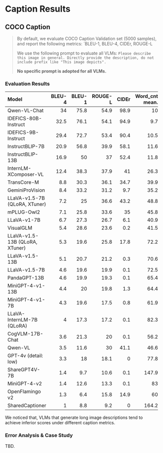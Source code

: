 # Caption Results

## COCO Caption

> By default, we evaluate COCO Caption Validation set (5000 samples), and report the following metrics: `BLEU-1, BLEU-4, CIDEr, ROUGE-L
>
> We use the following prompt to evaluate all VLMs: `Please describe this image in general. Directly provide the description, do not include prefix like "This image depicts". `
>
> **No specific prompt is adopted for all VLMs.**

### Evaluation Results

| Model                         |   BLEU-4 |   BLEU-1 |   ROUGE-L |   CIDEr |   Word_cnt mean. |   Word_cnt std. |
|:------------------------------|---------:|---------:|----------:|--------:|-----------------:|----------------:|
| Qwen-VL-Chat                  |     34   |     75.8 |      54.9 |    98.9 |             10   |             1.7 |
| IDEFICS-80B-Instruct          |     32.5 |     76.1 |      54.1 |    94.9 |              9.7 |             3.2 |
| IDEFICS-9B-Instruct           |     29.4 |     72.7 |      53.4 |    90.4 |             10.5 |             4.4 |
| InstructBLIP-7B               |     20.9 |     56.8 |      39.9 |    58.1 |             11.6 |             5.9 |
| InstructBLIP-13B              |     16.9 |     50   |      37   |    52.4 |             11.8 |            12.8 |
| InternLM-XComposer-VL         |     12.4 |     38.3 |      37.9 |    41   |             26.3 |            22.2 |
| TransCore-M                   |      8.8 |     30.3 |      36.1 |    34.7 |             39.9 |            27.9 |
| GeminiProVision               |      8.4 |     33.2 |      31.2 |     9.7 |             35.2 |            15.7 |
| LLaVA-v1.5-7B (QLoRA, XTuner)  |      7.2 |     25   |      36.6 |    43.2 |             48.8 |            42.9 |
| mPLUG-Owl2                    |      7.1 |     25.8 |      33.6 |    35   |             45.8 |            32.1 |
| LLaVA-v1-7B                   |      6.7 |     27.3 |      26.7 |     6.1 |             40.9 |            16.1 |
| VisualGLM                     |      5.4 |     28.6 |      23.6 |     0.2 |             41.5 |            11.5 |
| LLaVA-v1.5-13B (QLoRA, XTuner) |      5.3 |     19.6 |      25.8 |    17.8 |             72.2 |            39.4 |
| LLaVA-v1.5-13B                |      5.1 |     20.7 |      21.2 |     0.3 |             70.6 |            22.3 |
| LLaVA-v1.5-7B                 |      4.6 |     19.6 |      19.9 |     0.1 |             72.5 |            21.7 |
| PandaGPT-13B                  |      4.6 |     19.9 |      19.3 |     0.1 |             65.4 |            16.6 |
| MiniGPT-4-v1-13B              |      4.4 |     20   |      19.8 |     1.3 |             64.4 |            30.5 |
| MiniGPT-4-v1-7B               |      4.3 |     19.6 |      17.5 |     0.8 |             61.9 |            30.6 |
| LLaVA-InternLM-7B (QLoRA)      |      4   |     17.3 |      17.2 |     0.1 |             82.3 |            21   |
| CogVLM-17B-Chat               |      3.6 |     21.3 |      20   |     0.1 |             56.2 |            13.7 |
| Qwen-VL                       |      3.5 |     11.6 |      30   |    41.1 |             46.6 |           105.2 |
| GPT-4v (detail: low)          |      3.3 |     18   |      18.1 |     0   |             77.8 |            20.4 |
| ShareGPT4V-7B                 |      1.4 |      9.7 |      10.6 |     0.1 |            147.9 |            45.4 |
| MiniGPT-4-v2                  |      1.4 |     12.6 |      13.3 |     0.1 |             83   |            27.1 |
| OpenFlamingo v2               |      1.3 |      6.4 |      15.8 |    14.9 |             60   |            81.9 |
| SharedCaptioner               |      1   |      8.8 |       9.2 |     0   |            164.2 |            31.6 |

We noticed that, VLMs that generate long image descriptions tend to achieve inferior scores under different caption metrics.

### Error Analysis & Case Study

TBD. 